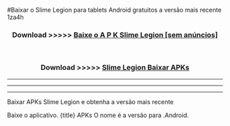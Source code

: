 #Baixar o Slime Legion   para tablets Android gratuitos a versão mais recente 1za4h


<div align="center">
<h3>Download >>>>> <a href="https://pt-web.web.app/?pt= Slime Legion ">Baixe o A P K Slime Legion  [sem anúncios]</a></h3><br>

<h3>Download >>>>> <a href="https://pt-web.web.app/?pt= Slime Legion ">Slime Legion  Baixar APKs</a></h3>
</div>

----------------------------------------------------------

----------------------------------------------------------

----------------------------------------------------------

Baixar APKs Slime Legion  e obtenha a versão mais recente

Baixe o aplicativo. {title} APKs O nome é a versão para .Android.


